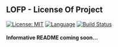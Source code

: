 ## LOFP - License Of Project
[![License: MIT](https://img.shields.io/badge/License-MIT-yellow.svg)](https://opensource.org/licenses/MIT)
[![Language](https://img.shields.io/badge/Go-1.10-blue.svg)](https://golang.org/)
[![Build Status](https://travis-ci.org/YuriyLisovskiy/lofp.svg?branch=master)](https://travis-ci.org/YuriyLisovskiy/lofp)

#### Informative README coming soon...
